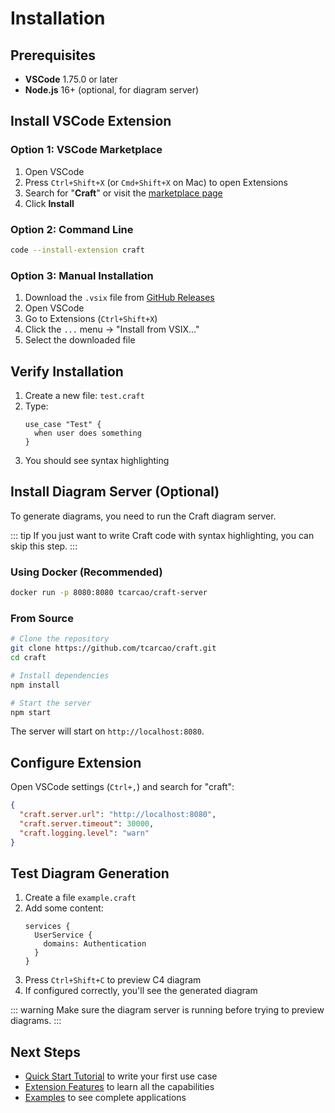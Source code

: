 # Installation

## Prerequisites

- **VSCode** 1.75.0 or later
- **Node.js** 16+ (optional, for diagram server)

## Install VSCode Extension

### Option 1: VSCode Marketplace

1. Open VSCode
2. Press `Ctrl+Shift+X` (or `Cmd+Shift+X` on Mac) to open Extensions
3. Search for "**Craft**" or visit the [marketplace page](https://marketplace.visualstudio.com/items?itemName=tcarcao.craft-arch-diagrams)
4. Click **Install**

### Option 2: Command Line

```bash
code --install-extension craft
```

### Option 3: Manual Installation

1. Download the `.vsix` file from [GitHub Releases](https://github.com/tcarcao/craft-vscode-extension/releases)
2. Open VSCode
3. Go to Extensions (`Ctrl+Shift+X`)
4. Click the `...` menu → "Install from VSIX..."
5. Select the downloaded file

## Verify Installation

1. Create a new file: `test.craft`
2. Type:
   ```craft
   use_case "Test" {
     when user does something
   }
   ```
3. You should see syntax highlighting

## Install Diagram Server (Optional)

To generate diagrams, you need to run the Craft diagram server.

::: tip
If you just want to write Craft code with syntax highlighting, you can skip this step.
:::

### Using Docker (Recommended)

```bash
docker run -p 8080:8080 tcarcao/craft-server
```

### From Source

```bash
# Clone the repository
git clone https://github.com/tcarcao/craft.git
cd craft

# Install dependencies
npm install

# Start the server
npm start
```

The server will start on `http://localhost:8080`.

## Configure Extension

Open VSCode settings (`Ctrl+,`) and search for "craft":

```json
{
  "craft.server.url": "http://localhost:8080",
  "craft.server.timeout": 30000,
  "craft.logging.level": "warn"
}
```

## Test Diagram Generation

1. Create a file `example.craft`
2. Add some content:
   ```craft
   services {
     UserService {
       domains: Authentication
     }
   }
   ```
3. Press `Ctrl+Shift+C` to preview C4 diagram
4. If configured correctly, you'll see the generated diagram

::: warning
Make sure the diagram server is running before trying to preview diagrams.
:::

## Next Steps

- [Quick Start Tutorial](/guide/quickstart) to write your first use case
- [Extension Features](/extension/features) to learn all the capabilities
- [Examples](/examples/ecommerce) to see complete applications
